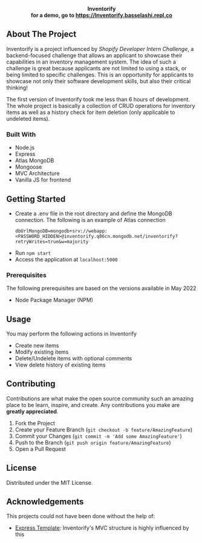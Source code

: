 <!-- PROJECT LOGO -->
<p align="center">
    <b>Inventorify</b>
    <br />
    <b>for a demo, go to <a target="_blank" href="https://inventorify.basselashi.repl.co/">https://Inventorify.basselashi.repl.co</a></b>
</p

<!-- ABOUT THE PROJECT -->
## About The Project
Inventorify is a project influenced by *Shopify Developer Intern Challenge*, a backend-focused challenge that allows an applicant to showcase their capabilities in an inventory management system. The idea of such a challenge is great because applicants are not limited to using a stack, or being limited to specific challenges. This is an opportunity for applicants to showcase not only their software development skills, but also their critical thinking!

The first version of Inventorify took me less than 6 hours of development. The whole project is basically a collection of CRUD operations for inventory items as well as a history check for item deletion (only applicable to undeleted items).

### Built With
* Node.js
* Express
* Atlas MongoDB
* Mongoose
* MVC Architecture
* Vanilla JS for frontend

<!-- GETTING STARTED -->
## Getting Started

* Create a .env file in the root directory and define the MongoDB connection. The following is an example of Atlas connection
  ```
  dbUrlMongoDB=mongodb+srv://webapp:<PASSWORD_HIDDEN>@inventorify.q06cn.mongodb.net/inventorify?retryWrites=true&w=majority
  ```
* Run ```npm start```
* Access the application at `localhost:5000`

### Prerequisites
The following prerequisites are based on the versions available in May 2022
* Node Package Manager (NPM)

<!-- USAGE EXAMPLES -->
## Usage
You may perform the following actions in Inventorify
* Create new items
* Modify existing items
* Delete/Undelete items with optional comments
* View delete history of existing items

<!-- CONTRIBUTING -->
## Contributing

Contributions are what make the open source community such an amazing place to be learn, inspire, and create. Any contributions you make are **greatly appreciated**.

1. Fork the Project
2. Create your Feature Branch (`git checkout -b feature/AmazingFeature`)
3. Commit your Changes (`git commit -m 'Add some AmazingFeature'`)
4. Push to the Branch (`git push origin feature/AmazingFeature`)
5. Open a Pull Request

<!-- LICENSE -->
## License

Distributed under the MIT License.

<!-- ACKNOWLEDGEMENTS -->
## Acknowledgements
This projects could not have been done without the help of:
* [Express Template](https://github.com/jstibenpb/nodejs-express-template): Inventorify's MVC structure is highly influenced by this
